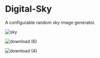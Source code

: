 # Digital-Sky
A configurable random sky image generator.

![sky](https://user-images.githubusercontent.com/41476809/162277455-fc3d8eb8-a651-4806-a110-12314f6fa3ea.png)

![download (6)](https://user-images.githubusercontent.com/41476809/168876786-bfa8969b-ed12-4f4f-bffa-da3983b3ce5d.png)

![download (4)](https://user-images.githubusercontent.com/41476809/168876609-506a7dfe-3fba-4aa4-b1fd-80eacb5b7d68.png)
